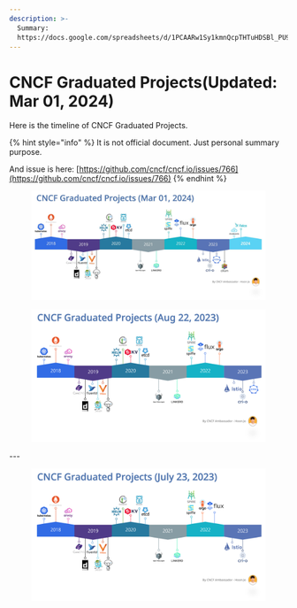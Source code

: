 ```yaml
---
description: >-
  Summary:
  https://docs.google.com/spreadsheets/d/1PCAARw1Sy1kmnQcpTHTuHDSBl_PU9P6MjMy3NLmgkwE/edit?usp=sharing
---
```


# CNCF Graduated Projects(Updated: Mar 01, 2024)

Here is the timeline of CNCF Graduated Projects.&#x20;

{% hint style="info" %}
It is not official document. Just personal summary purpose.&#x20;

And issue is here: [https://github.com/cncf/cncf.io/issues/766](https://github.com/cncf/cncf.io/issues/766)
{% endhint %}



<figure><img src="../../.gitbook/assets/CNCF Graduated Projects (Mar 01, 2024).jpeg" alt=""><figcaption></figcaption></figure>

<figure><img src="../../.gitbook/assets/CNCF Graduated Projects (Aug 22, 2023).png" alt=""><figcaption></figcaption></figure>

\---

<figure><img src="../../.gitbook/assets/CNCF Graduated Projects (July 23, 2023).png" alt=""><figcaption></figcaption></figure>


